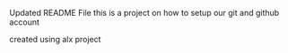 Updated README File this is a project on how to setup our git and github account

created using alx project
